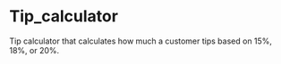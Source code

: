 # Tip_calculator
Tip calculator that calculates how much a customer tips based on 15%, 18%, or 20%.
